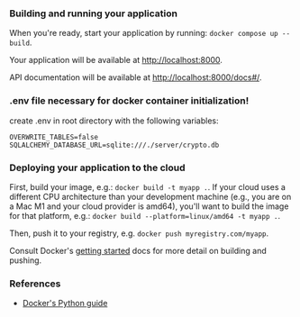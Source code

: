 ### Building and running your application

When you're ready, start your application by running:
`docker compose up --build`.

Your application will be available at <http://localhost:8000>.

API documentation will be available at <http://localhost:8000/docs#/>.

### .env file necessary for docker container initialization!

create .env in root directory with the following variables:
```
OVERWRITE_TABLES=false
SQLALCHEMY_DATABASE_URL=sqlite:///./server/crypto.db
```
### Deploying your application to the cloud

First, build your image, e.g.: `docker build -t myapp .`.
If your cloud uses a different CPU architecture than your development
machine (e.g., you are on a Mac M1 and your cloud provider is amd64),
you'll want to build the image for that platform, e.g.:
`docker build --platform=linux/amd64 -t myapp .`.

Then, push it to your registry, e.g. `docker push myregistry.com/myapp`.

Consult Docker's [getting started](https://docs.docker.com/go/get-started-sharing/)
docs for more detail on building and pushing.

### References

* [Docker's Python guide](https://docs.docker.com/language/python/)
